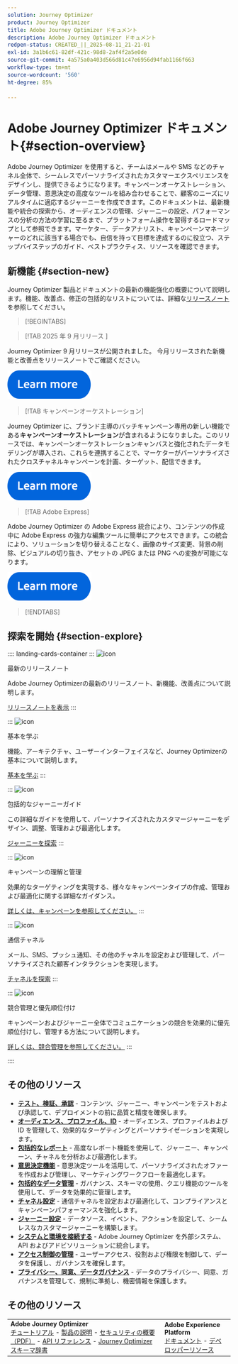 ```yaml
---
solution: Journey Optimizer
product: Journey Optimizer
title: Adobe Journey Optimizer ドキュメント
description: Adobe Journey Optimizer ドキュメント
redpen-status: CREATED_||_2025-08-11_21-21-01
exl-id: 3a1b6c61-82df-421c-98d8-2af4f2a5e0de
source-git-commit: 4a575a0a403d566d81c47e6956d94fab1166f663
workflow-type: tm+mt
source-wordcount: '560'
ht-degree: 85%

---
```


# Adobe Journey Optimizer ドキュメント{#section-overview}

Adobe Journey Optimizer を使用すると、チームはメールや SMS などのチャネル全体で、シームレスでパーソナライズされたカスタマーエクスペリエンスをデザインし、提供できるようになります。キャンペーンオーケストレーション、データ管理、意思決定の高度なツールを組み合わせることで、顧客のニーズにリアルタイムに適応するジャーニーを作成できます。このドキュメントは、最新機能や統合の探索から、オーディエンスの管理、ジャーニーの設定、パフォーマンスの分析の方法の学習に至るまで、プラットフォーム操作を習得するロードマップとして参照できます。マーケター、データアナリスト、キャンペーンマネージャーのどれに該当する場合でも、自信を持って目標を達成するのに役立つ、ステップバイステップのガイド、ベストプラクティス、リソースを確認できます。

## 新機能 {#section-new}

Journey Optimizer 製品とドキュメントの最新の機能強化の概要について説明します。機能、改善点、修正の包括的なリストについては、詳細な[リリースノート](using/rn/release-notes.md)を参照してください。

>[!BEGINTABS]

>[!TAB 2025 年 9 月リリース ]

Journey Optimizer 9 月リリースが公開されました。 今月リリースされた新機能と改善点をリリースノートでご確認ください。

[![詳細情報](using/assets/do-not-localize/learn-more-button.svg)](using/rn/release-notes.md)


>[!TAB キャンペーンオーケストレーション]

Journey Optimizer に、ブランド主導のバッチキャンペーン専用の新しい機能である&#x200B;**キャンペーンオーケストレーション**&#x200B;が含まれるようになりました。このリリースでは、キャンペーンオーケストレーションキャンバスと強化されたデータモデリングが導入され、これらを連携することで、マーケターがパーソナライズされたクロスチャネルキャンペーンを計画、ターゲット、配信できます。

[![詳細情報](using/assets/do-not-localize/learn-more-button.svg)](using/orchestrated/gs-orchestrated-campaigns.md)

>[!TAB Adobe Express]

Adobe Journey Optimizer の Adobe Express 統合により、コンテンツの作成中に Adobe Express の強力な編集ツールに簡単にアクセスできます。この統合により、ソリューションを切り替えることなく、画像のサイズ変更、背景の削除、ビジュアルの切り抜き、アセットの JPEG または PNG への変換が可能になります。

[![詳細情報](using/assets/do-not-localize/learn-more-button.svg)](using/integrations/express.md)


>[!ENDTABS]


## 探索を開始 {#section-explore}

:::: landing-cards-container
:::
![icon](https://cdn.experienceleague.adobe.com/icons/list-check.svg)

最新のリリースノート

Adobe Journey Optimizerの最新のリリースノート、新機能、改善点について説明します。

[リリースノートを表示](using/rn/release-notes.md)
:::

:::
![icon](https://cdn.experienceleague.adobe.com/icons/circle-play.svg)

基本を学ぶ

機能、アーキテクチャ、ユーザーインターフェイスなど、Journey Optimizerの基本について説明します。

[基本を学ぶ](./rp_landing_pages/get-started-landing-page.md)
:::

:::
![icon](https://cdn.experienceleague.adobe.com/icons/code-branch.svg)

包括的なジャーニーガイド

この詳細なガイドを使用して、パーソナライズされたカスタマージャーニーをデザイン、調整、管理および最適化します。

[ジャーニーを探索](./rp_landing_pages/orchestrate-journeys-landing-page.md)
:::

:::
![icon](https://cdn.experienceleague.adobe.com/icons/bullhorn.svg?lang=ja)

キャンペーンの理解と管理

効果的なターゲティングを実現する、様々なキャンペーンタイプの作成、管理および最適化に関する詳細なガイダンス。

[詳しくは、キャンペーンを参照してください。](./rp_landing_pages/campaigns-landing-page.md)
:::

:::
![icon](https://cdn.experienceleague.adobe.com/icons/envelope.svg?lang=ja)

通信チャネル

メール、SMS、プッシュ通知、その他のチャネルを設定および管理して、パーソナライズされた顧客インタラクションを実現します。

[チャネルを探索](./using/channels/gs-channels.md)
:::

:::
![icon](https://cdn.experienceleague.adobe.com/icons/scale-balanced.svg)

競合管理と優先順位付け

キャンペーンおよびジャーニー全体でコミュニケーションの競合を効果的に優先順位付けし、管理する方法について説明します。

[詳しくは、競合管理を参照してください。](./rp_landing_pages/conflict-prioritization-landing-page.md)
:::

::::


## その他のリソース

- **[テスト、検証、承認](./rp_landing_pages/test-landing-page.md)** - コンテンツ、ジャーニー、キャンペーンをテストおよび承認して、デプロイメントの前に品質と精度を確保します。
- **[オーディエンス、プロファイル、ID](./rp_landing_pages/audiences-profiles-identities-landing-page.md)** - オーディエンス、プロファイルおよび ID を管理して、効果的なターゲティングとパーソナライゼーションを実現します。
- **[包括的なレポート](./rp_landing_pages/reporting-landing-page.md)** - 高度なレポート機能を使用して、ジャーニー、キャンペーン、チャネルを分析および最適化します。
- **[意思決定機能](./rp_landing_pages/decisioning-landing-page.md)** - 意思決定ツールを活用して、パーソナライズされたオファーを作成および管理し、マーケティングワークフローを最適化します。
- **[包括的なデータ管理](./rp_landing_pages/data-management-landing-page.md)** - ガバナンス、スキーマの使用、クエリ機能のツールを使用して、データを効果的に管理します。
- **[チャネル設定](./rp_landing_pages/configuration-landing-page.md)** - 通信チャネルを設定および最適化して、コンプライアンスとキャンペーンパフォーマンスを強化します。
- **[ジャーニー設定](./rp_landing_pages/configure-journeys-landing-page.md)** - データソース、イベント、アクションを設定して、シームレスなカスタマージャーニーを構築します。
- **[システムと環境を接続する](./rp_landing_pages/connect-systems-landing-page.md)** - Adobe Journey Optimizer を外部システム、API およびアドビソリューションに統合します。
- **[アクセス制御の管理](./rp_landing_pages/access-control-landing-page.md)** - ユーザーアクセス、役割および権限を制御して、データを保護し、ガバナンスを確保します。
- **[プライバシー、同意、データガバナンス](./rp_landing_pages/privacy-landing-page.md)** - データのプライバシー、同意、ガバナンスを管理して、規制に準拠し、機密情報を保護します。

## その他のリソース

<table style="table-layout:fixed"><tr style="border: 0;">
<td><strong>Adobe Journey Optimizer</strong><br/>
<a href="https://experienceleague.adobe.com/docs/journey-optimizer-learn/tutorials/overview.html?lang=ja" target="_blank">チュートリアル</a> - <a href="https://helpx.adobe.com/jp/legal/product-descriptions/adobe-journey-optimizer.html" target="_blank">製品の説明</a> - <a href="https://www.adobe.com/content/dam/cc/en/security/pdfs/AJO_SecurityOverview.pdf" target="_blank">セキュリティの概要（PDF）</a> - <a href="https://developer.adobe.com/journey-optimizer-apis/" target="_blank">API リファレンス</a> - <a href="https://experienceleague.adobe.com/tools/ajo-schemas/schema-dictionary.html?lang=ja" target="_blank">Journey Optimizer スキーマ辞書</a>

</td>
<td><strong>Adobe Experience Platform</strong><br/>
<a href="https://experienceleague.adobe.com/docs/experience-platform/landing/home.html?lang=ja" target="_blank">ドキュメント</a> - <a href="https://www.adobe.com/jp/experience-platform/documentation-and-developer-resources.html" target="_blank">デベロッパーリソース</a>
</td>
</tr></table>

<!--table style="table-layout:auto"><tr style="border: 0;"><td><img src="using/assets/do-not-localize/newsletter.png"></td><td>
<b>Stay informed and elevate your Adobe Journey Optimizer experience!</b><br/>Sign up for our quarterly newsletter. Gain exclusive access to the latest product updates, captivating stories, real-world use cases, valuable tips, and more – all delivered directly to your inbox every quarter. <a href="https://www.adobe.com/subscription/Adobe_Journey_Optimizer_NL.html">Sign up today!</a></td></tr></table-->
